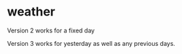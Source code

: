 # weather
Version 2 works for a fixed day

Version 3 works for yesterday as well as any previous days. 
